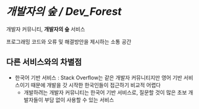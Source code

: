 # *개발자의 숲 / Dev_Forest*
개발자 커뮤니티, **개발자의 숲** 서비스

프로그래밍 코드와 오류 및 해결방안을 제시하는 소통 공간

## 다른 서비스와의 차별점
* 한국어 기반 서비스 : Stack Overflow는 같은 개발자 커뮤니티지만 영어 기반 서비스이기 때문에 개발을 갓 시작한 한국인들이 접근하기 비교적 어렵다
  - 개발하려는 개발자 커뮤니티는 한국어 기반 서비스로, 질문할 것이 많은 초보 개발자들이 부담 없이 사용할 수 있는 서비스
